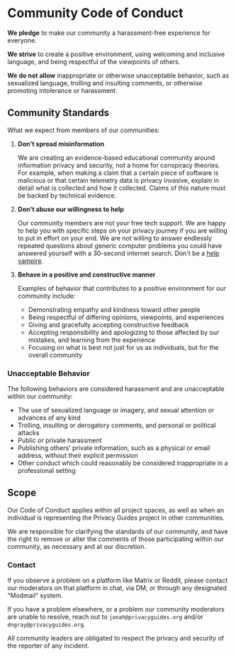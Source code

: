 # Community Code of Conduct

**We pledge** to make our community a harassment-free experience for everyone.

**We strive** to create a positive environment, using welcoming and inclusive language, and being respectful of the viewpoints of others.

**We do not allow** inappropriate or otherwise unacceptable behavior, such as sexualized language, trolling and insulting comments, or otherwise promoting intolerance or harassment.

## Community Standards

What we expect from members of our communities:

1. **Don't spread misinformation**

      We are creating an evidence-based educational community around information privacy and security, not a home for conspiracy theories. For example, when making a claim that a certain piece of software is malicious or that certain telemetry data is privacy invasive, explain in detail what is collected and how it collected. Claims of this nature must be backed by technical evidence.

1. **Don't abuse our willingness to help**

      Our community members are not your free tech support. We are happy to help you with specific steps on your privacy journey if you are willing to put in effort on your end. We are not willing to answer endlessly repeated questions about generic computer problems you could have answered yourself with a 30-second internet search. Don't be a [help vampire](https://slash7.com/2006/12/22/vampires/).

1. **Behave in a positive and constructive manner**

      Examples of behavior that contributes to a positive environment for our community include:

      - Demonstrating empathy and kindness toward other people
      - Being respectful of differing opinions, viewpoints, and experiences
      - Giving and gracefully accepting constructive feedback
      - Accepting responsibility and apologizing to those affected by our mistakes, and learning from the experience
      - Focusing on what is best not just for us as individuals, but for the overall community

### Unacceptable Behavior

The following behaviors are considered harassment and are unacceptable within our community:

- The use of sexualized language or imagery, and sexual attention or advances of any kind
- Trolling, insulting or derogatory comments, and personal or political attacks
- Public or private harassment
- Publishing others' private information, such as a physical or email address, without their explicit permission
- Other conduct which could reasonably be considered inappropriate in a professional setting

## Scope

Our Code of Conduct applies within all project spaces, as well as when an individual is representing the Privacy Guides project in other communities.

We are responsible for clarifying the standards of our community, and have the right to remove or alter the comments of those participating within our community, as necessary and at our discretion.

### Contact

If you observe a problem on a platform like Matrix or Reddit, please contact our moderators on that platform in chat, via DM, or through any designated "Modmail" system.

If you have a problem elsewhere, or a problem our community moderators are unable to resolve, reach out to `jonah@privacyguides.org` and/or `dngray@privacyguides.org`.

All community leaders are obligated to respect the privacy and security of the reporter of any incident.
